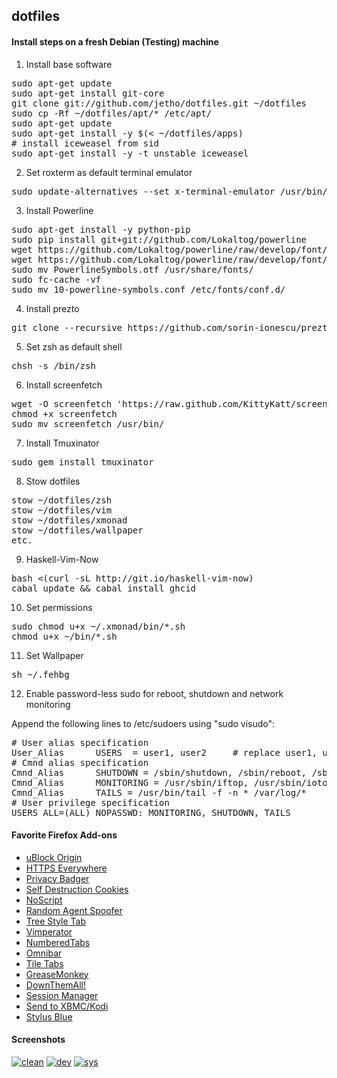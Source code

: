 ## dotfiles

#### Install steps on a fresh Debian (Testing) machine

1. Install base software
<pre>
sudo apt-get update
sudo apt-get install git-core
git clone git://github.com/jetho/dotfiles.git ~/dotfiles
sudo cp -Rf ~/dotfiles/apt/* /etc/apt/
sudo apt-get update
sudo apt-get install -y $(< ~/dotfiles/apps)
# install iceweasel from sid
sudo apt-get install -y -t unstable iceweasel
</pre>

2. Set roxterm as default terminal emulator
<pre>
sudo update-alternatives --set x-terminal-emulator /usr/bin/roxterm
</pre>

3. Install Powerline
<pre>
sudo apt-get install -y python-pip
sudo pip install git+git://github.com/Lokaltog/powerline
wget https://github.com/Lokaltog/powerline/raw/develop/font/PowerlineSymbols.otf 
wget https://github.com/Lokaltog/powerline/raw/develop/font/10-powerline-symbols.conf
sudo mv PowerlineSymbols.otf /usr/share/fonts/
sudo fc-cache -vf
sudo mv 10-powerline-symbols.conf /etc/fonts/conf.d/
</pre>

4. Install prezto
<pre>
git clone --recursive https://github.com/sorin-ionescu/prezto.git ~/.zprezto
</pre>

5. Set zsh as default shell
<pre>
chsh -s /bin/zsh
</pre>


6. Install screenfetch
<pre>
wget -O screenfetch 'https://raw.github.com/KittyKatt/screenFetch/master/screenfetch-dev'
chmod +x screenfetch
sudo mv screenfetch /usr/bin/
</pre>

7. Install Tmuxinator
<pre>
sudo gem install tmuxinator
</pre>

8. Stow dotfiles
<pre>
stow ~/dotfiles/zsh
stow ~/dotfiles/vim
stow ~/dotfiles/xmonad
stow ~/dotfiles/wallpaper
etc.
</pre>

9. Haskell-Vim-Now
<pre>
bash <(curl -sL http://git.io/haskell-vim-now)
cabal update && cabal install ghcid
</pre>

10. Set permissions
<pre>
sudo chmod u+x ~/.xmonad/bin/*.sh
chmod u+x ~/bin/*.sh
</pre>

11. Set Wallpaper
<pre>
sh ~/.fehbg 
</pre>

12. Enable password-less sudo for reboot, shutdown and network monitoring

Append the following lines to /etc/sudoers using "sudo visudo":
<pre>
# User alias specification
User_Alias      USERS  = user1, user2     # replace user1, user2 etc. with real user names
# Cmnd alias specification
Cmnd_Alias      SHUTDOWN = /sbin/shutdown, /sbin/reboot, /sbin/halt
Cmnd_Alias      MONITORING = /usr/sbin/iftop, /usr/sbin/iotop, /usr/sbin/nethogs
Cmnd_Alias      TAILS = /usr/bin/tail -f -n * /var/log/*
# User privilege specification
USERS ALL=(ALL) NOPASSWD: MONITORING, SHUTDOWN, TAILS
</pre>



#### Favorite Firefox Add-ons
- [uBlock Origin](https://addons.mozilla.org/pt-br/firefox/addon/ublock-origin/)
- [HTTPS Everywhere](https://www.eff.org/https-everywhere)
- [Privacy Badger](https://addons.mozilla.org/pt-br/firefox/addon/privacy-badger-firefox/)
- [Self Destruction Cookies](https://addons.mozilla.org/pt-br/firefox/addon/self-destructing-cookies/)
- [NoScript](https://addons.mozilla.org/en-us/firefox/addon/noscript/)
- [Random Agent Spoofer](https://addons.mozilla.org/pt-br/firefox/addon/random-agent-spoofer/)
- [Tree Style Tab](https://addons.mozilla.org/pt-br/firefox/addon/tree-style-tab/)
- [Vimperator](https://addons.mozilla.org/en-us/firefox/addon/vimperator/)
- [NumberedTabs](https://addons.mozilla.org/En-us/firefox/addon/numberedtabs/)
- [Omnibar](https://addons.mozilla.org/en-us/firefox/addon/omnibar/)
- [Tile Tabs](https://addons.mozilla.org/en-us/firefox/addon/tile-tabs/)
- [GreaseMonkey](https://addons.mozilla.org/en-us/firefox/addon/greasemonkey/)
- [DownThemAll!](https://addons.mozilla.org/en-us/firefox/addon/downthemall/)
- [Session Manager](https://addons.mozilla.org/en-us/firefox/addon/session-manager/)
- [Send to XBMC/Kodi](https://addons.mozilla.org/en-US/firefox/addon/send-to-xbmc/)
- [Stylus Blue](https://addons.mozilla.org/de/firefox/addon/stylus-blue/)



#### Screenshots

[![clean](https://raw.github.com/jetho/debian-and-xmonad-Config/master/screenshots/clean_th.png)](https://raw.github.com/jetho/debian-and-xmonad-Config/master/screenshots/clean.png)
[![dev](https://raw.github.com/jetho/debian-and-xmonad-Config/master/screenshots/dev_th.png)](https://raw.github.com/jetho/debian-and-xmonad-Config/master/screenshots/dev.png)
[![sys](https://raw.github.com/jetho/debian-and-xmonad-Config/master/screenshots/sys_th.png)](https://raw.github.com/jetho/debian-and-xmonad-Config/master/screenshots/sys.png)
